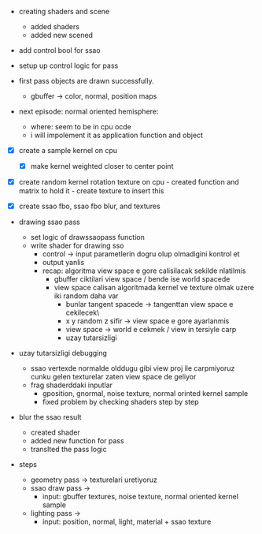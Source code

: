 - creating shaders and scene
    - added shaders
    - added new scened

- add control bool for ssao

- setup up control logic for pass

- first pass objects are drawn successfully.
    - gbuffer -> color, normal, position maps

- next episode: normal oriented hemisphere:
    - where: seem to be in cpu ocde
    - i will impolement it as application function and object

- [x] create a sample kernel on cpu
    - [x] make kernel weighted closer to center point

- [x] create  random kernel rotation texture on cpu
        - created function and matrix to hold it
        - create texture to insert this 

- [x] create ssao fbo, ssao fbo blur, and textures

- drawing ssao pass
    - set logic of drawssaopass function
    - write shader for drawing sso
        - control -> input parametlerin dogru olup olmadigini kontrol et
        - output yanlis 
        - recap: algoritma view space e gore calisilacak sekilde nlatilmis 
            - gbuffer ciktilari view space / bende ise world spacede 
            - view space calisan algoritmada kernel ve texture olmak uzere iki random daha var
                - bunlar tangent spacede -> tangenttan view space e cekilecek\
                - x y random z sifir -> view space e gore ayarlanmis 
                - view space -> world e cekmek / view in tersiyle carp 
                - uzay tutarsizligi 

- uzay tutarsizligi debugging
    - ssao vertexde normalde olddugu gibi view proj ile carpmiyoruz cunku gelen texturelar zaten view space de geliyor
    - frag shaderddaki inputlar
        - gposition, gnormal, noise texture, normal orinted kernel sample
        - fixed problem by checking shaders step by step

- blur the ssao result
    - created shader
    - added new function for pass
    - translted the pass logic

- steps
    - geometry pass     -> texturelari uretiyoruz
    - ssao draw pass    -> 
        - input: gbuffer textures, noise texture, normal oriented kernel sample
    - lighting pass     -> 
        - input: position, normal, light, material + ssao texture